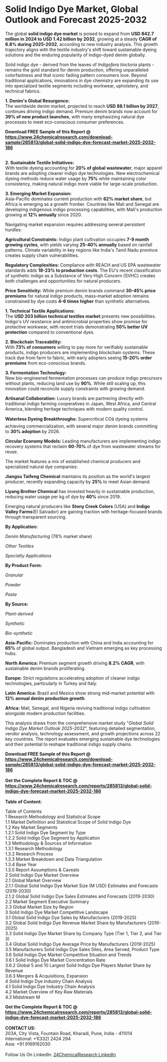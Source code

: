 <h1>Solid Indigo Dye Market, Global Outlook and Forecast 2025-2032</h1><p>The global <strong>solid indigo dye market</strong> is poised to expand from <strong>USD 842.7 million in 2024 to USD 1.42 billion by 2032</strong>, growing at a steady <strong>CAGR of 6.8% during 2025-2032</strong>, according to new industry analysis. This growth trajectory aligns with the textile industry's shift toward sustainable dyeing solutions and the enduring popularity of indigo-dyed denim globally.</p><p>Solid indigo dye - derived from the leaves of <em>Indigofera tinctoria</em> plants - remains the gold standard for denim production, offering unparalleled colorfastness and that iconic fading pattern consumers love. Beyond traditional applications, innovations in dye chemistry are expanding its use into specialized textile segments including workwear, upholstery, and technical fabrics.</p><p><strong>1. Denim's Global Resurgence:</strong><br>
The worldwide denim market, projected to reach <strong>USD 88.1 billion by 2027</strong>, continues driving indigo demand. Premium denim brands now account for <strong>39% of new product launches</strong>, with many emphasizing natural dye processes to meet eco-conscious consumer preferences.</p><div><b>Download FREE Sample of this Report @ 
            <a href="https://www.24chemicalresearch.com/download-sample/285813/global-solid-indigo-dye-forecast-market-2025-2032-186">
            https://www.24chemicalresearch.com/download-sample/285813/global-solid-indigo-dye-forecast-market-2025-2032-186</a></b></div><br><p><strong>2. Sustainable Textile Initiatives:</strong><br>
With textile dyeing accounting for <strong>20% of global wastewater</strong>, major apparel brands are adopting cleaner indigo dye technologies. New electrochemical dyeing methods reduce water usage by <strong>75%</strong> while maintaining color consistency, making natural indigo more viable for large-scale production.</p><p><strong>3. Emerging Market Expansion:</strong><br>
Asia-Pacific dominates current production with <strong>62% market share</strong>, but Africa is emerging as a growth frontier. Countries like Mali and Senegal are developing indigenous indigo processing capabilities, with Mali's production growing at <strong>12% annually</strong> since 2020.</p><p>Navigating market expansion requires addressing several persistent hurdles:</p><p><strong>Agricultural Constraints:</strong> Indigo plant cultivation occupies <strong>7-9 month growing cycles</strong>, with yields varying <strong>25-40% annually</strong> based on rainfall patterns. Climate variability in key regions like India's Tamil Nadu province creates supply chain vulnerabilities.</p><p><strong>Regulatory Complexities:</strong> Compliance with REACH and US EPA wastewater standards adds <strong>18-23% to production costs</strong>. The EU's recent classification of synthetic indigo as a Substance of Very High Concern (SVHC) creates both challenges and opportunities for natural producers.</p><p><strong>Price Sensitivity:</strong> While premium denim brands command <strong>30-45% price premiums</strong> for natural indigo products, mass-market adoption remains constrained by dye costs <strong>4-6 times higher</strong> than synthetic alternatives.</p><p><strong>1. Technical Textile Applications:</strong><br>
The <strong>USD 203 billion technical textiles market</strong> presents new possibilities. Indigo's UV resistance and antimicrobial properties show promise for protective workwear, with recent trials demonstrating <strong>50% better UV protection</strong> compared to conventional dyes.</p><p><strong>2. Blockchain Traceability:</strong><br>
With <strong>73% of consumers</strong> willing to pay more for verifiably sustainable products, indigo producers are implementing blockchain systems. These track dye from farm to fabric, with early adopters seeing <strong>15-20% order premiums</strong> from eco-conscious brands.</p><p><strong>3. Fermentation Technology:</strong><br>
New bio-engineered fermentation processes can produce indigo precursors without plants, reducing land use by <strong>90%</strong>. While still scaling up, this innovation could reconcile supply constraints with growing demand.</p><p><strong>Artisanal Collaboration:</strong> Luxury brands are partnering directly with traditional indigo farming cooperatives in Japan, West Africa, and Central America, blending heritage techniques with modern quality control.</p><p><strong>Waterless Dyeing Breakthroughs:</strong> Supercritical COâ dyeing systems achieving commercialization, with several major denim brands committing to <strong>30% adoption</strong> by 2026.</p><p><strong>Circular Economy Models:</strong> Leading manufacturers are implementing indigo recovery systems that reclaim <strong>60-70%</strong> of dye from wastewater streams for reuse.</p><p>The market features a mix of established chemical producers and specialized natural dye companies:</p><p><strong>Jiangsu Taifeng Chemical</strong> maintains its position as the world's largest producer, recently expanding capacity by <strong>25%</strong> to meet Asian demand.</p><p><strong>Liyang Brother Chemical</strong> has invested heavily in sustainable production, reducing water usage per kg of dye by <strong>40%</strong> since 2019.</p><p>Emerging natural producers like <strong>Stony Creek Colors</strong> (USA) and <strong>Indigo Valley Farms</strong>(El Salvador) are gaining traction with heritage-focused brands through transparent sourcing.</p><p><strong>By Application:</strong></p><p><em>Denim Manufacturing</em> (78% market share)</p><p><em>Other Textiles</em></p><p><em>Specialty Applications</em></p><p><strong>By Product Form:</strong></p><p><em>Granular</em></p><p><em>Powder</em></p><p><em>Paste</em></p><p><strong>By Source:</strong></p><p><em>Plant-derived</em></p><p><em>Synthetic</em></p><p><em>Bio-synthetic</em></p><p><strong>Asia-Pacific:</strong> Dominates production with China and India accounting for <strong>65%</strong> of global output. Bangladesh and Vietnam emerging as key processing hubs.</p><p><strong>North America:</strong> Premium segment growth driving <strong>8.2% CAGR</strong>, with sustainable denim brands proliferating.</p><p><strong>Europe:</strong> Strict regulations accelerating adoption of cleaner indigo technologies, particularly in Turkey and Italy.</p><p><strong>Latin America:</strong> Brazil and Mexico show strong mid-market potential with <strong>12% annual denim production growth</strong>.</p><p><strong>Africa:</strong> Mali, Senegal, and Nigeria reviving traditional indigo cultivation alongside modern production facilities.</p><p>This analysis draws from the comprehensive market study "<em>Global Solid Indigo Dye Market Outlook 2025-2032</em>", featuring detailed segmentation, vendor analysis, technology assessment, and growth projections across 22 key countries. The report evaluates emerging sustainable dye technologies and their potential to reshape traditional indigo supply chains.</p><div><b>Download FREE Sample of this Report @ 
            <a href="https://www.24chemicalresearch.com/download-sample/285813/global-solid-indigo-dye-forecast-market-2025-2032-186">
            https://www.24chemicalresearch.com/download-sample/285813/global-solid-indigo-dye-forecast-market-2025-2032-186</a></b></div><br><div><b>Get the Complete Report & TOC @ 
            <a href="https://www.24chemicalresearch.com/reports/285813/global-solid-indigo-dye-forecast-market-2025-2032-186">
            https://www.24chemicalresearch.com/reports/285813/global-solid-indigo-dye-forecast-market-2025-2032-186</a></b></div><br>
            <b>Table of Content:</b><p>Table of Contents<br />
1 Research Methodology and Statistical Scope<br />
1.1 Market Definition and Statistical Scope of Solid Indigo Dye<br />
1.2 Key Market Segments<br />
1.2.1 Solid Indigo Dye Segment by Type<br />
1.2.2 Solid Indigo Dye Segment by Application<br />
1.3 Methodology & Sources of Information<br />
1.3.1 Research Methodology<br />
1.3.2 Research Process<br />
1.3.3 Market Breakdown and Data Triangulation<br />
1.3.4 Base Year<br />
1.3.5 Report Assumptions & Caveats<br />
2 Solid Indigo Dye Market Overview<br />
2.1 Global Market Overview<br />
2.1.1 Global Solid Indigo Dye Market Size (M USD) Estimates and Forecasts (2019-2030)<br />
2.1.2 Global Solid Indigo Dye Sales Estimates and Forecasts (2019-2030)<br />
2.2 Market Segment Executive Summary<br />
2.3 Global Market Size by Region<br />
3 Solid Indigo Dye Market Competitive Landscape<br />
3.1 Global Solid Indigo Dye Sales by Manufacturers (2019-2025)<br />
3.2 Global Solid Indigo Dye Revenue Market Share by Manufacturers (2019-2025)<br />
3.3 Solid Indigo Dye Market Share by Company Type (Tier 1, Tier 2, and Tier 3)<br />
3.4 Global Solid Indigo Dye Average Price by Manufacturers (2019-2025)<br />
3.5 Manufacturers Solid Indigo Dye Sales Sites, Area Served, Product Type<br />
3.6 Solid Indigo Dye Market Competitive Situation and Trends<br />
3.6.1 Solid Indigo Dye Market Concentration Rate<br />
3.6.2 Global 5 and 10 Largest Solid Indigo Dye Players Market Share by Revenue<br />
3.6.3 Mergers & Acquisitions, Expansion<br />
4 Solid Indigo Dye Industry Chain Analysis<br />
4.1 Solid Indigo Dye Industry Chain Analysis<br />
4.2 Market Overview of Key Raw Materials<br />
4.3 Midstream M</p><div><b>Get the Complete Report & TOC @ 
            <a href="https://www.24chemicalresearch.com/reports/285813/global-solid-indigo-dye-forecast-market-2025-2032-186">
            https://www.24chemicalresearch.com/reports/285813/global-solid-indigo-dye-forecast-market-2025-2032-186</a></b></div><br><b>CONTACT US:</b><br>
            203A, City Vista, Fountain Road, Kharadi, Pune, India - 411014<br>
            International: +1(332) 2424 294<br>
            Asia: +91 9169162030 <br><br>
            Follow Us On LinkedIn: <a href="https://www.linkedin.com/company/24chemicalresearch/">24ChemicalResearch LinkedIn</a>